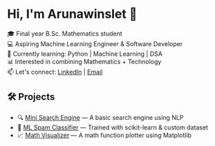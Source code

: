 # Hi, I'm Arunawinslet 👋

🎓 Final year B.Sc. Mathematics student  
💻 Aspiring Machine Learning Engineer & Software Developer  
🌱 Currently learning: Python | Machine Learning | DSA  
📊 Interested in combining Mathematics + Technology  
📫 Let's connect: [LinkedIn](your-link) | [Email](mailto:your-email)

## 🛠️ Projects
- 🔍 [Mini Search Engine](link) — A basic search engine using NLP
- 🤖 [ML Spam Classifier](link) — Trained with scikit-learn & custom dataset
- 📈 [Math Visualizer](link) — A math function plotter using Matplotlib
